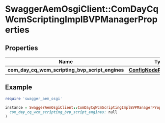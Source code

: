 # SwaggerAemOsgiClient::ComDayCqWcmScriptingImplBVPManagerProperties

## Properties

| Name | Type | Description | Notes |
| ---- | ---- | ----------- | ----- |
| **com_day_cq_wcm_scripting_bvp_script_engines** | [**ConfigNodePropertyArray**](ConfigNodePropertyArray.md) |  | [optional] |

## Example

```ruby
require 'swagger_aem_osgi'

instance = SwaggerAemOsgiClient::ComDayCqWcmScriptingImplBVPManagerProperties.new(
  com_day_cq_wcm_scripting_bvp_script_engines: null
)
```

